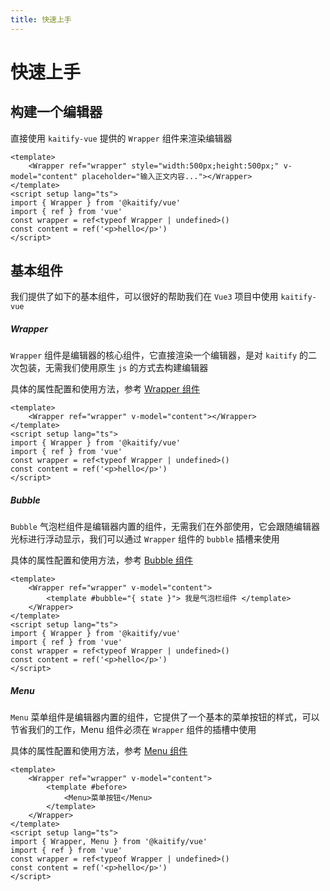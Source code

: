 ```yaml
---
title: 快速上手
---
```


# 快速上手

## 构建一个编辑器

直接使用 `kaitify-vue` 提供的 `Wrapper` 组件来渲染编辑器

```vue
<template>
	<Wrapper ref="wrapper" style="width:500px;height:500px;" v-model="content" placeholder="输入正文内容..."></Wrapper>
</template>
<script setup lang="ts">
import { Wrapper } from '@kaitify/vue'
import { ref } from 'vue'
const wrapper = ref<typeof Wrapper | undefined>()
const content = ref('<p>hello</p>')
</script>
```

## 基本组件

我们提供了如下的基本组件，可以很好的帮助我们在 `Vue3` 项目中使用 `kaitify-vue`

##### Wrapper

`Wrapper` 组件是编辑器的核心组件，它直接渲染一个编辑器，是对 `kaitify` 的二次包装，无需我们使用原生 `js` 的方式去构建编辑器

具体的属性配置和使用方法，参考 [Wrapper 组件](/guide/wrapper)

```vue
<template>
	<Wrapper ref="wrapper" v-model="content"></Wrapper>
</template>
<script setup lang="ts">
import { Wrapper } from '@kaitify/vue'
import { ref } from 'vue'
const wrapper = ref<typeof Wrapper | undefined>()
const content = ref('<p>hello</p>')
</script>
```

##### Bubble

`Bubble` 气泡栏组件是编辑器内置的组件，无需我们在外部使用，它会跟随编辑器光标进行浮动显示，我们可以通过 `Wrapper` 组件的 `bubble` 插槽来使用

具体的属性配置和使用方法，参考 [Bubble 组件](/guide/bubble)

```vue
<template>
	<Wrapper ref="wrapper" v-model="content">
		<template #bubble="{ state }"> 我是气泡栏组件 </template>
	</Wrapper>
</template>
<script setup lang="ts">
import { Wrapper } from '@kaitify/vue'
import { ref } from 'vue'
const wrapper = ref<typeof Wrapper | undefined>()
const content = ref('<p>hello</p>')
</script>
```

##### Menu

`Menu` 菜单组件是编辑器内置的组件，它提供了一个基本的菜单按钮的样式，可以节省我们的工作，Menu 组件必须在 `Wrapper` 组件的插槽中使用

具体的属性配置和使用方法，参考 [Menu 组件](/guide/menu)

```vue
<template>
	<Wrapper ref="wrapper" v-model="content">
		<template #before>
			<Menu>菜单按钮</Menu>
		</template>
	</Wrapper>
</template>
<script setup lang="ts">
import { Wrapper, Menu } from '@kaitify/vue'
import { ref } from 'vue'
const wrapper = ref<typeof Wrapper | undefined>()
const content = ref('<p>hello</p>')
</script>
```
